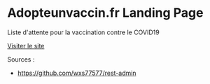# Adopteunvaccin.fr Landing Page

Liste d'attente pour la vaccination contre le COVID19

[Visiter le site](https://adopteunvaccin.fr/)

Sources : 
- https://github.com/wxs77577/rest-admin

